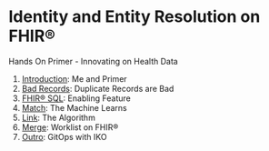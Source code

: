 <!-- .slide: data-background="#111d30" -->

# Identity and Entity Resolution on FHIR® <!-- .element: class="r-fit-text" -->
Hands On Primer - Innovating on Health Data <!-- .element: class="r-fit-text" -->


1. [Introduction](#/02_intro): Me and Primer  
2. [Bad Records](#/03_badrecords): Duplicate Records are Bad  
3. [FHIR® SQL](#/04_fhirsql): Enabling Feature  
4. [Match](#/05_match): The Machine Learns  
5. [Link](#/06_link): The Algorithm  
6. [Merge](#/07_merge): Worklist on FHIR®  
7. [Outro](#/08_outro): GitOps with IKO